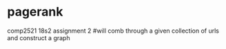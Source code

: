 # pagerank
comp2521 18s2 assignment 2
#will comb through a given collection of urls and construct a graph
